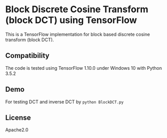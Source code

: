 # Block Discrete Cosine Transform (block DCT) using TensorFlow
This is a TensorFlow implementation for block based discrete cosine transform (block DCT).

## Compatibility
The code is tested using TensorFlow 1.10.0 under Windows 10 with Python 3.5.2  

## Demo
For testing DCT and inverse DCT by
``` python BlockDCT.py ```

## License
Apache2.0
